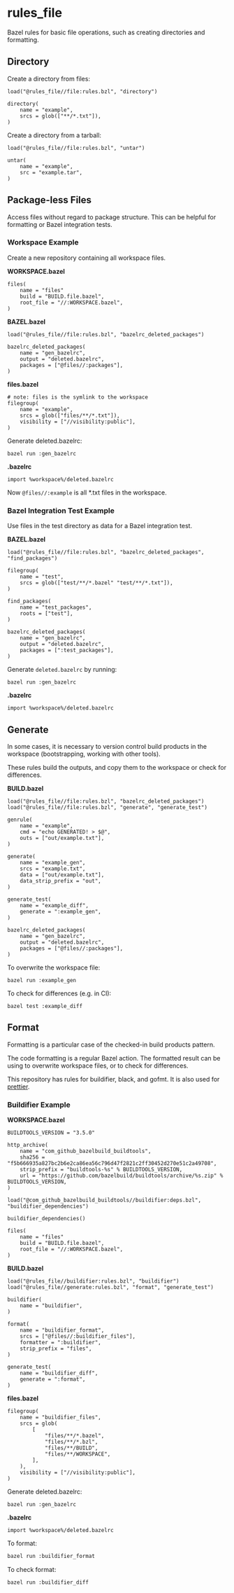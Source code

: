 # rules_file

Bazel rules for basic file operations, such as creating directories and formatting.

## Directory

Create a directory from files:

```bzl
load("@rules_file//file:rules.bzl", "directory")

directory(
    name = "example",
    srcs = glob(["**/*.txt"]),
)
```

Create a directory from a tarball:

```bzl
load("@rules_file//file:rules.bzl", "untar")

untar(
    name = "example",
    src = "example.tar",
)
```

## Package-less Files

Access files without regard to package structure. This can be helpful for formatting or Bazel integration tests.

### Workspace Example

Create a new repository containing all workspace files.

**WORKSPACE.bazel**

```bzl
files(
    name = "files"
    build = "BUILD.file.bazel",
    root_file = "//:WORKSPACE.bazel",
)
```

**BAZEL.bazel**

```
load("@rules_file//file:rules.bzl", "bazelrc_deleted_packages")

bazelrc_deleted_packages(
    name = "gen_bazelrc",
    output = "deleted.bazelrc",
    packages = ["@files//:packages"],
)
```

**files.bazel**

```bzl
# note: files is the symlink to the workspace
filegroup(
    name = "example",
    srcs = glob(["files/**/*.txt"]),
    visibility = ["//visibility:public"],
)
```

Generate deleted.bazelrc:

```
bazel run :gen_bazelrc
```

**.bazelrc**

```
import %workspace%/deleted.bazelrc
```

Now `@files//:example` is all \*.txt files in the workspace.

### Bazel Integration Test Example

Use files in the test directory as data for a Bazel integration test.

**BAZEL.bazel**

```
load("@rules_file//file:rules.bzl", "bazelrc_deleted_packages", "find_packages")

filegroup(
    name = "test",
    srcs = glob(["test/**/*.bazel" "test/**/*.txt"]),
)

find_packages(
    name = "test_packages",
    roots = ["test"],
)

bazelrc_deleted_packages(
    name = "gen_bazelrc",
    output = "deleted.bazelrc",
    packages = [":test_packages"],
)
```

Generate `deleted.bazelrc` by running:

```
bazel run :gen_bazelrc
```

**.bazelrc**

```
import %workspace%/deleted.bazelrc
```

## Generate

In some cases, it is necessary to version control build products in the workspace (bootstrapping, working with other tools).

These rules build the outputs, and copy them to the workspace or check for differences.

**BUILD.bazel**

```bzl
load("@rules_file//file:rules.bzl", "bazelrc_deleted_packages")
load("@rules_file//file:rules.bzl", "generate", "generate_test")

genrule(
    name = "example",
    cmd = "echo GENERATED! > $@",
    outs = ["out/example.txt"],
)

generate(
    name = "example_gen",
    srcs = "example.txt",
    data = ["out/example.txt"],
    data_strip_prefix = "out",
)

generate_test(
    name = "example_diff",
    generate = ":example_gen",
)

bazelrc_deleted_packages(
    name = "gen_bazelrc",
    output = "deleted.bazelrc",
    packages = ["@files//:packages"],
)
```



To overwrite the workspace file:

```bzl
bazel run :example_gen
```

To check for differences (e.g. in CI):

```bzl
bazel test :example_diff
```

## Format

Formatting is a particular case of the checked-in build products pattern.

The code formatting is a regular Bazel action. The formatted result can be using to overwrite workspace files, or to check for differences.

This repository has rules for buildifier, black, and gofmt. It is also used for [prettier](https://github.com/rivethealth/rules_javascript).

### Buildifier Example

**WORKSPACE.bazel**

```bzl
BUILDTOOLS_VERSION = "3.5.0"

http_archive(
    name = "com_github_bazelbuild_buildtools",
    sha256 = "f5b666935a827bc2b6e2ca86ea56c796d47f2821c2ff30452d270e51c2a49708",
    strip_prefix = "buildtools-%s" % BUILDTOOLS_VERSION,
    url = "https://github.com/bazelbuild/buildtools/archive/%s.zip" % BUILDTOOLS_VERSION,
)

load("@com_github_bazelbuild_buildtools//buildifier:deps.bzl", "buildifier_dependencies")

buildifier_dependencies()

files(
    name = "files"
    build = "BUILD.file.bazel",
    root_file = "//:WORKSPACE.bazel",
)
```

**BUILD.bazel**

```bzl
load("@rules_file//buildifier:rules.bzl", "buildifier")
load("@rules_file//generate:rules.bzl", "format", "generate_test")

buildifier(
    name = "buildifier",
)

format(
    name = "buildifier_format",
    srcs = ["@files//:buildifier_files"],
    formatter = ":buildifier",
    strip_prefix = "files",
)

generate_test(
    name = "buildifier_diff",
    generate = ":format",
)
```

**files.bazel**

```bzl
filegroup(
    name = "buildifier_files",
    srcs = glob(
        [
            "files/**/*.bazel",
            "files/**/*.bzl",
            "files/**/BUILD",
            "files/**/WORKSPACE",
        ],
    ),
    visibility = ["//visibility:public"],
)
```

Generate deleted.bazelrc:

```
bazel run :gen_bazelrc
```

**.bazelrc**

```
import %workspace%/deleted.bazelrc
```

To format:

```sh
bazel run :buildifier_format
```

To check format:

```sh
bazel run :buildifier_diff
```
